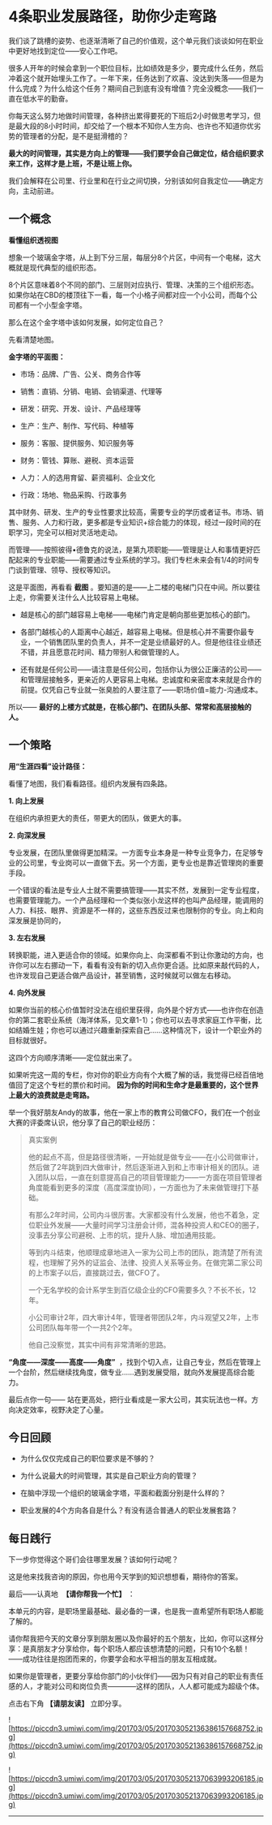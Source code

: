# 4条职业发展路径，助你少走弯路

我们谈了跳槽的姿势、也逐渐清晰了自己的价值观，这个单元我们谈谈如何在职业中更好地找到定位——安心工作吧。

很多人开年的时候会拿到一个职位目标，比如绩效是多少，要完成什么任务，然后冲着这个就开始埋头工作了。一年下来，任务达到了欢喜、没达到失落——但是为什么完成？为什么给这个任务？期间自己到底有没有增值？完全没概念——我们一直在低水平的勤奋。

你每天这么努力地做时间管理，各种挤出累得要死的下班后2小时做思考学习，但是最大段的8小时时间，却交给了一个根本不知你人生方向、也许也不知道你优劣势的管理者的分配，是不是挺滑稽的？

 **最大的时间管理，其实是方向上的管理——我们要学会自己做定位，结合组织要求来工作，这样才是上班，不是让班上你。**

我们会解释在公司里、行业里和在行业之间切换，分别该如何自我定位——确定方向，主动前进。

## 一个概念

 **看懂组织透视图**

想象一个玻璃金字塔，从上到下分三层，每层分8个片区，中间有一个电梯，这大概就是现代典型的组织形态。

8个片区意味着8个不同的部门、三层则对应执行、管理、决策的三个组织形态。如果你站在CBD的楼顶往下一看，每一个小格子间都对应一个小公司，而每个公司都有一个小型金字塔。

那么在这个金字塔中该如何发展，如何定位自己？

先看清楚地图。

 **金字塔的平面图：**

* 市场：品牌、广告、公关、商务合作等

* 销售：直销、分销、电销、会销渠道、代理等

* 研发：研究、开发、设计、产品经理等

* 生产：生产、制作、写代码、种植等

* 服务：客服、提供服务、知识服务等

* 财务：管钱、算账、避税、资本运营

* 人力：人的选用育留、薪资福利、企业文化

* 行政：场地、物品采购、行政事务

其中财务、研发、生产的专业性要求比较高，需要专业的学历或者证书。市场、销售、服务、人力和行政，更多都是专业知识+综合能力的体现，经过一段时间的在职学习，完全可以相对灵活地走动。

而管理——按照彼得•德鲁克的说法，是第九项职能——管理是让人和事情更好匹配起来的专业职能——需要通过专业系统的学习。我们专栏未来会有1/4的时间专门谈到管理、领导、授权等知识。

这是平面图，再看看 **截图** 。要知道的是——上二楼的电梯门只在中间。所以要往上走，你需要关注什么人比较容易上电梯。

* 越是核心的部门越容易上电梯——电梯门肯定是朝向那些更加核心的部门。

* 各部门越核心的人距离中心越近，越容易上电梯。但是核心并不需要你最专业，一个销售团队里的负责人，并不一定是业绩最好的人。但是他往往业绩还不错，并且愿意花时间、精力带别人和做管理的人。

* 还有就是任何公司——请注意是任何公司，包括你认为很公正廉洁的公司——和管理层接触多，更亲近的人更容易上电梯。忠诚度和亲密度本来就是合作的前提。仅凭自己专业就一张臭脸的人要注意了——职场价值=能力-沟通成本。

所以—— **最好的上楼方式就是，在核心部门、在团队头部、常常和高层接触的人。**

## 一个策略

 **用“生涯四看”设计路径：**

看懂了地图，我们看看路径。组织内发展有四条路。

 **1. 向上发展**

在组织内承担更大的责任，带更大的团队，做更大的事。

 **2. 向深发展**

专业发展，在团队里做得更加精深。一方面专业本身是一种专业竞争力，在足够专业的公司里，专业岗可以一直做下去。另一个方面，更专业也是靠近管理岗的重要手段。

一个错误的看法是专业人士就不需要搞管理——其实不然，发展到一定专业程度，也需要管理能力。一个产品经理和一个类似张小龙这样的也叫产品经理，能调用的人力、科技、眼界、资源是不一样的，这些东西反过来也限制你的专业。向上和向深发展是协同的，

 **3. 左右发展**

转换职能，进入更适合你的领域。如果你向上、向深都看不到让你激动的方向，也许你可以左右挪动一下，看看有没有新的切入点你更合适。比如原来敲代码的人，也许发现自己更适合做产品设计，甚至销售，这时候就可以做左右移动。

 **4. 向外发展**

如果你当前的核心价值暂时没法在组织里获得，向外是个好方式——也许你在创造你的第二套职业系统（海洋体系，见文章1-1）；你也可以去寻求家庭工作平衡，比如结婚生娃；你也可以通过兴趣重新探索自己……这种情况下，设计一个职业外的目标就很好。

这四个方向顺序清晰——定位就出来了。

如果听完这一周的专栏，你对你的职业方向有个大概了解的话，我觉得已经百倍地值回了定这个专栏的票价和时间。 **因为你的时间和生命才是最重要的，这个世界上最大的浪费就是走弯路。**

举一个我好朋友Andy的故事，他在一家上市的教育公司做CFO，我们在一个创业大赛的评委席认识，他分享了自己的职业经历：

> 真实案例
> 
> 他的起点不高，但是路径很清晰，一开始就是做专业——在小公司做审计，然后做了2年跳到四大做审计，然后逐渐进入到和上市审计相关的团队。进入团队以后，一直在刻意提高自己的项目管理能力——一方面在项目管理者角度能看到更多的深度（高度深度协同），一方面也为了未来做管理打下基础。
> 
> 有那么2年时间，公司内斗很厉害。大家都没有什么发展，他也不着急，定位职业外发展——大量时间学习注册会计师，混各种投资人和CEO的圈子，没事去分享公司避税、上市的坑，提升人脉、增加通用技能。
> 
> 
> 
> 等到内斗结束，他顺理成章地进入一家为公司上市的团队，跑清楚了所有流程，也理解了另外的证监会、法律、投资人关系等业务。在做完第二家公司的上市案子以后，直接跳过去，做CFO了。
> 
> 
> 
> 一个无名学校的会计系学生到百亿级企业的CFO需要多久？不长不长，12年。
> 
> 小公司审计2年，四大审计4年，管理者带团队2年，内斗观望又2年，上市公司团队每年带一个一共2个2年。
> 
> 
> 
> 他自己没察觉，其实中间有非常清晰的思路。

 **“角度——深度——高度——角度”**  ，找到个切入点，让自己专业，然后在管理上一个台阶，然后继续找角度，做专业……遇到发展受阻，就向外发展提高综合能力。

最后点你一句—— 站在更高处，把行业看成是一家大公司，其实玩法也一样。方向决定效率，视野决定了心量。

## 今日回顾

* 为什么仅仅完成自己的职位要求是不够的？

* 为什么说最大的时间管理，其实是自己职业方向的管理？

* 在脑中浮现一个组织的玻璃金字塔，平面和截面分别是什么样的？

* 职业发展的4个方向各自是什么？有没有适合普通人的职业发展套路？

## 每日践行

下一步你觉得这个哥们会往哪里发展？该如何行动呢？

这是他来找我咨询的原因，你也用今天学到的知识想想看，期待你的答案。

最后——认真地  **【请你帮我一个忙】** ：

本单元的内容，是职场里最基础、最必备的一课，也是我一直希望所有职场人都能了解的。

请你帮我把今天的文章分享到朋友圈以及你最好的五个朋友，比如，你可以这样分享：是真朋友才分享给你，每个职场人都应该想清楚的问题，只有10个名额！——成功往往是抱团而来的，你要学会和水平相当的朋友互相成就。

如果你是管理者，更要分享给你部门的小伙伴们——因为只有对自己的职业有责任感的人，才能对公司和岗位负责————这样的团队，人人都可能成为超级个体。

点击右下角 **【请朋友读】** 立即分享。

![https://piccdn3.umiwi.com/img/201703/05/201703052136386157668752.jpg](https://piccdn3.umiwi.com/img/201703/05/201703052136386157668752.jpg)

![https://piccdn3.umiwi.com/img/201703/05/201703052137063993206185.jpg](https://piccdn3.umiwi.com/img/201703/05/201703052137063993206185.jpg)

---
